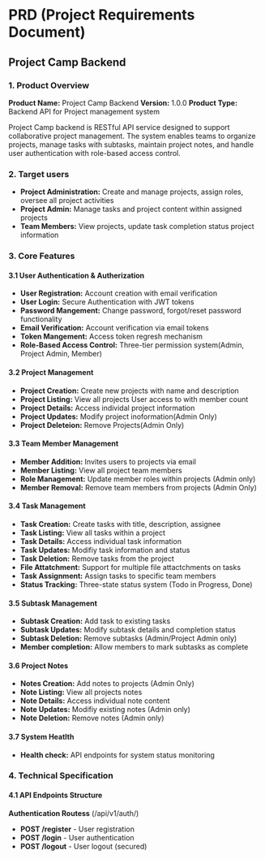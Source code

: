 # PRD (Project Requirements Document)

## Project Camp Backend

### 1. Product Overview

**Product Name:** Project Camp Backend
**Version:** 1.0.0
**Product Type:** Backend API for Project management system

Project Camp backend is RESTful API service designed to support collaborative project management. The system enables teams to organize projects, manage tasks with subtasks, maintain project notes, and handle user authentication with role-based access control.

### 2. Target users

- **Project Administration:** Create and manage projects, assign roles, oversee all project activities
- **Project Admin:** Manage tasks and project content within assigned projects
- **Team Members:** View projects, update task completion status project information

### 3. Core Features

#### 3.1 User Authentication & Autherization

- **User Registration:** Account creation with email verification
- **User Login:** Secure Authentication with JWT tokens
- **Password Mangement:** Change password, forgot/reset password functionality
- **Email Verification:** Account verification via email tokens
- **Token Mangement:** Access token regresh mechanism
- **Role-Based Access Control:** Three-tier permission system(Admin, Project Admin, Member)

#### 3.2 Project Management

- **Project Creation:** Create new projects with name and description
- **Project Listing:** View all projects User access to with member count
- **Project Details:** Access individal project information
- **Project Updates:** Modify project inoformation(Admin Only)
- **Project Deleteion:** Remove Projects(Admin Only)

#### 3.3 Team Member Management

- **Member Addition:** Invites users to projects via email
- **Member Listing:** View all project team members
- **Role Management:** Update member roles within projects (Admin only)
- **Member Removal:** Remove team members from projects (Admin Only)

#### 3.4 Task Management

- **Task Creation:** Create tasks with title, description, assignee
- **Task Listing:** View all tasks within a project
- **Task Details:** Access individual task information 
- **Task Updates:** Modifiy task information and status
- **Task Deletion:** Remove tasks from the project
- **File Attatchment:** Support for multiple file attactchments on tasks
- **Task Assignment:** Assign tasks to specific team members
- **Status Tracking:** Three-state status system (Todo in Progress, Done)


#### 3.5 Subtask Management

- **Subtask Creation:** Add task to existing tasks
- **Subtask Updates:** Modify subtask details and completion status
- **Subtask Deletion:** Remove subtasks (Admin/Project Admin only)
- **Member completion:** Allow members to mark subtasks as complete

#### 3.6 Project Notes

- **Notes Creation:** Add notes to projects (Admin Only)
- **Note Listing:** View all projects notes
- **Note Details:** Access individual note content
- **Note Updates:** Modifiy existing notes (Admin only)
- **Note Deletion:** Remove notes (Admin only)

#### 3.7 System Heatlth

- **Health check:** API endpoints for system status monitoring

### 4. Technical Specification

#### 4.1 API Endpoints Structure

**Authentication Routess** (/api/v1/auth/)

- **POST /register** - User registration
- **POST /login** - User authentication
- **POST /logout** - User logout (secured)




